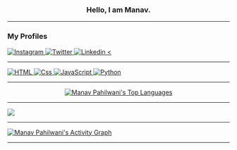 <h3 align = 'center'>Hello, I am Manav.</h3>
<hr>
<h3>My Profiles</h3>
<a href="https://www.instagram.com/mann__pahilwani/">
    <img alt="Instagram" src="https://img.shields.io/badge/Instagram-E4405F?logo=instagram&logoColor=white&style=flat-square"/>
<a href="https://twitter.com/MannPahilwani">
    <img alt="Twitter"src="https://img.shields.io/badge/Twitter-1DA1F2?logo=twitter&logoColor=white&style=flat-square"/>
<a href="https://www.linkedin.com/in/manav-pahilwani-a81a25207/">
    <img alt="Linkedin"src="https://img.shields.io/badge/linkedin-0077B5?logo=linkedin&logoColor=white&style=flat-square"/>
<
<hr>
<img alt="HTML" src="https://img.shields.io/badge/HTML-E34F26?logo=html5&logoColor=white&style=flat-square" />
<img alt="Css" src="https://img.shields.io/badge/CSS-1572B6?logo=css3&logoColor=white&style=flat-square" />
<img alt="JavaScript" src="https://img.shields.io/badge/JavaScript-F7DF1E?logo=javascript&logoColor=white&style=flat-square" />
<img alt="Python" src="https://img.shields.io/badge/HTML-E34F26?logo=html5&logoColor=white&style=flat-square"/>
<hr>
    
<p align="center"><img alt="Manav Pahilwani's Top Languages" src="https://github-readme-stats.vercel.app/api/top-langs/?username=Hamilton122002&langs_count=6&count_private=true&layout=compact&theme=react&hide_border=true&bg_color=0D1117" /></p>
<hr>
<img src="https://github-readme-stats.vercel.app/api?username=Hamilton122002" />
<hr>
<img alt="Manav Pahilwani's Activity Graph" src="https://activity-graph.herokuapp.com/graph?username=Hamilton122002&bg_color=0D1117&color=5BCDEC&line=5BCDEC&point=FFFFFF&hide_border=true" />
<hr>

